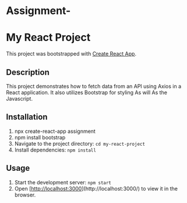 # Assignment-
# My React Project

This project was bootstrapped with [Create React App](https://github.com/facebook/create-react-app).

## Description

This project demonstrates how to fetch data from an API using Axios in a React application. It also utilizes Bootstrap for styling As will As the Javascript.

## Installation

1. npx create-react-app assignment
2. npm install bootstrap
1. Navigate to the project directory: `cd my-react-project`
2. Install dependencies: `npm install`

## Usage

1. Start the development server: `npm start`
2. Open [[http://localhost:3000](http://localhost:3000/)](http://localhost:3000/) to view it in the browser.


 

